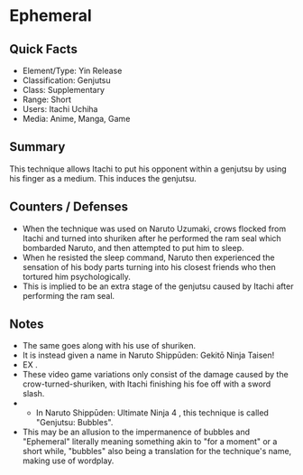 # Ephemeral

## Quick Facts
- Element/Type: Yin Release
- Classification: Genjutsu
- Class: Supplementary
- Range: Short
- Users: Itachi Uchiha
- Media: Anime, Manga, Game

## Summary
This technique allows Itachi to put his opponent within a genjutsu by using his finger as a medium. This induces the genjutsu.

## Counters / Defenses
- When the technique was used on Naruto Uzumaki, crows flocked from Itachi and turned into shuriken after he performed the ram seal which bombarded Naruto, and then attempted to put him to sleep.
- When he resisted the sleep command, Naruto then experienced the sensation of his body parts turning into his closest friends who then tortured him psychologically.
- This is implied to be an extra stage of the genjutsu caused by Itachi after performing the ram seal.

## Notes
- The same goes along with his use of shuriken.
- It is instead given a name in Naruto Shippūden: Gekitō Ninja Taisen!
- EX .
- These video game variations only consist of the damage caused by the crow-turned-shuriken, with Itachi finishing his foe off with a sword slash.
- * In Naruto Shippūden: Ultimate Ninja 4 , this technique is called "Genjutsu: Bubbles".
- This may be an allusion to the impermanence of bubbles and "Ephemeral" literally meaning something akin to "for a moment" or a short while, "bubbles" also being a translation for the technique's name, making use of wordplay.

